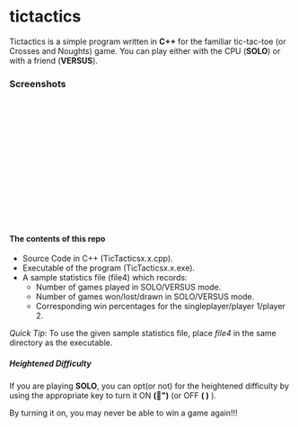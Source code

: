 # tictactics

Tictactics is a simple program written in **C++** for the familiar tic-tac-toe (or Crosses and Noughts) game. You can play either with the CPU (**SOLO**) or with a friend (**VERSUS**).

### Screenshots
<p align = "middle">
  <img src="/screenshots/mainmenu.png" width=600>
  <br><br>
  <img src="screenshots/statistics.png" width=600>
  <br><br>
  <img src="screenshots/soloselection.png" width=600>
  <br><br>
  <img src="screenshots/versusselection.png" width=600>
  <br><br>
  <img src="screenshots/soloprogress.png" width=600>
  <br><br>
  <img src="screenshots/versusprogress.png" width=600>
  <br><br>
  <img src="screenshots/soloresult.png" width=600>
</p>

#### The contents of this repo

- Source Code in C++ (TicTacticsx.x.cpp).
- Executable of the program (TicTacticsx.x.exe).
- A sample statistics file (file4) which records:
  - Number of games played in SOLO/VERSUS mode.
  - Number of games won/lost/drawn in SOLO/VERSUS mode.
  - Corresponding win percentages for the singleplayer/player 1/player 2.

*Quick Tip*: To use the given sample statistics file, place *file4* in the same directory as the executable.

##### Heightened Difficulty

If you are playing **SOLO**, you can opt(or not) for the heightened difficulty by using the appropriate key to turn it ON **(")** (or OFF **( )** ).

By turning it on, you may never be able to win a game again!!!
